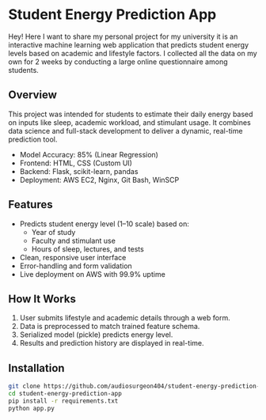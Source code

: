 
# Student Energy Prediction App

Hey! Here I want to share my personal project for my university it is an interactive machine learning web application that predicts student energy levels based on academic and lifestyle factors. I collected all the data on my own for 2 weeks by conducting a large online questionnaire among students. 

## Overview

This project was intended for students to estimate their daily energy based on inputs like sleep, academic workload, and stimulant usage. It combines data science and full-stack development to deliver a dynamic, real-time prediction tool.

- Model Accuracy: 85% (Linear Regression)
- Frontend: HTML, CSS (Custom UI)
- Backend: Flask, scikit-learn, pandas
- Deployment: AWS EC2, Nginx, Git Bash, WinSCP

## Features

- Predicts student energy level (1–10 scale) based on:
  - Year of study
  - Faculty and stimulant use
  - Hours of sleep, lectures, and tests
- Clean, responsive user interface
- Error-handling and form validation
- Live deployment on AWS with 99.9% uptime

## How It Works

1. User submits lifestyle and academic details through a web form.
2. Data is preprocessed to match trained feature schema.
3. Serialized model (pickle) predicts energy level.
4. Results and prediction history are displayed in real-time.

## Installation

```bash
git clone https://github.com/audiosurgeon404/student-energy-prediction-app.git
cd student-energy-prediction-app
pip install -r requirements.txt
python app.py
